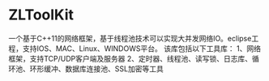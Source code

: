 # ZLToolKit
一个基于C++11的网络框架，基于线程池技术可以实现大并发网络IO。eclipse工程，支持IOS、MAC、Linux、WINDOWS平台。
该库包括以下工具库：
1、网络框架，支持TCP/UDP客户端及服务器
2、定时器、线程池、读写锁、日志库、循环池、环形缓冲、数据库连接池、SSL加密等工具
